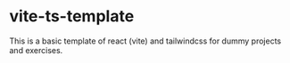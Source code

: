 # vite-ts-template
This is a basic template of react (vite) and tailwindcss for dummy projects and exercises.
